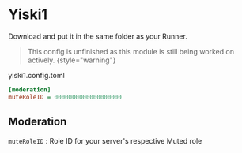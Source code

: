 # Yiski1

<primary-label ref="author-asojidev"/>

Download <resource src="yiski1.config.toml"/> and put it in the same folder as your Runner. 

> This config is unfinished as this module is still being worked on actively.
{style="warning"}

yiski1.config.toml
```Ini
[moderation]
muteRoleID = 0000000000000000000
```

## Moderation
`muteRoleID`
: Role ID for your server's respective Muted role